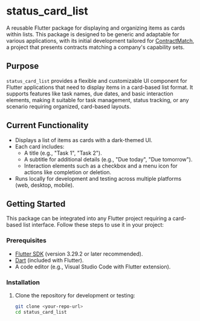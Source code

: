 # status_card_list

A reusable Flutter package for displaying and organizing items as cards within lists. This package is designed to be generic and adaptable for various applications, with its initial development tailored for [ContractMatch](#contractmatch-use-case), a project that presents contracts matching a company's capability sets.

## Purpose

`status_card_list` provides a flexible and customizable UI component for Flutter applications that need to display items in a card-based list format. It supports features like task names, due dates, and basic interaction elements, making it suitable for task management, status tracking, or any scenario requiring organized, card-based layouts.

## Current Functionality

- Displays a list of items as cards with a dark-themed UI.
- Each card includes:
  - A title (e.g., "Task 1", "Task 2").
  - A subtitle for additional details (e.g., "Due today", "Due tomorrow").
  - Interaction elements such as a checkbox and a menu icon for actions like completion or deletion.
- Runs locally for development and testing across multiple platforms (web, desktop, mobile).

## Getting Started

This package can be integrated into any Flutter project requiring a card-based list interface. Follow these steps to use it in your project:

### Prerequisites

- [Flutter SDK](https://flutter.dev/docs/get-started/install) (version 3.29.2 or later recommended).
- [Dart](https://dart.dev/get-dart) (included with Flutter).
- A code editor (e.g., Visual Studio Code with Flutter extension).

### Installation

1. Clone the repository for development or testing:
   ```bash
   git clone <your-repo-url>
   cd status_card_list